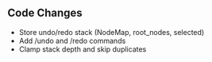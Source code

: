 ## Code Changes

- Store undo/redo stack (NodeMap, root_nodes, selected)
- Add /undo and /redo commands
- Clamp stack depth and skip duplicates

